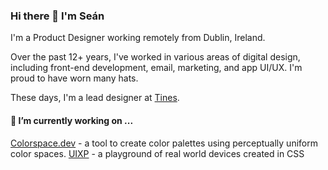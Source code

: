 ### Hi there 👋 I'm Seán

I'm a Product Designer working remotely from Dublin, Ireland.

Over the past 12+ years, I've worked in various areas of digital design, including front-end development, email, marketing, and app UI/UX. I'm proud to have worn many hats.

These days, I'm a lead designer at [Tines](https://www.tines.com/).

#### 🔭 I’m currently working on ...

[Colorspace.dev](https://www.colorspace.dev/) - a tool to create color palettes using perceptually uniform color spaces.
[UIXP](https://uixp.vercel.app/) - a playground of real world devices created in CSS 

<!--
**seanehalpin/seanehalpin** is a ✨ _special_ ✨ repository because its `README.md` (this file) appears on your GitHub profile.

Here are some ideas to get you started:

- 🔭 I’m currently working on ...
- 🌱 I’m currently learning ...
- 👯 I’m looking to collaborate on ...
- 🤔 I’m looking for help with ...
- 💬 Ask me about ...
- 📫 How to reach me: ...
- 😄 Pronouns: ...
- ⚡ Fun fact: ...
-->

